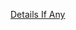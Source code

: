 [Details If Any](https://github.com/deathbybandaid/piholeparser/blob/master/RecentRunLogs/parsingscripts/SpotifyAds.md)

